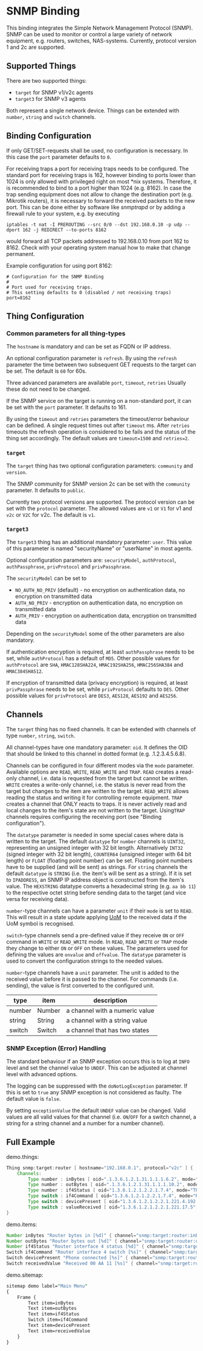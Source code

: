 # SNMP Binding

This binding integrates the Simple Network Management Protocol (SNMP).
SNMP can be used to monitor or control a large variety of network equipment, e.g. routers, switches, NAS-systems.
Currently, protocol version 1 and 2c are supported.

## Supported Things

There are two supported things:

- `target` for SNMP v1/v2c agents
- `target3` for SNMP v3 agents

Both represent a single network device.
Things can be extended with `number`, `string` and `switch` channels.

## Binding Configuration

If only GET/SET-requests shall be used, no configuration is necessary.
In this case the `port` parameter defaults to `0`.

For receiving traps a port for receiving traps needs to be configured.
The standard port for receiving traps is 162, however binding to ports lower than 1024 is only allowed with privileged right on most *nix systems.
Therefore, it is recommended to bind to a port higher than 1024 (e.g. 8162).
In case the trap sending equipment does not allow to change the destination port (e.g. Mikrotik routers), it is necessary to forward the received packets to the new port.
This can be done either by software like _snmptrapd_ or by adding a firewall rule to your system, e.g. by executing

```shell
iptables -t nat -I PREROUTING --src 0/0 --dst 192.168.0.10 -p udp --dport 162 -j REDIRECT --to-ports 8162
```

would forward all TCP packets addressed to 192.168.0.10 from port 162 to 8162.
Check with your operating system manual how to make that change permanent.

Example configuration for using port 8162:

```text
# Configuration for the SNMP Binding
#
# Port used for receiving traps.
# This setting defaults to 0 (disabled / not receiving traps)
port=8162
```

## Thing Configuration

### Common parameters for all thing-types

The `hostname` is mandatory and can be set as FQDN or IP address.

An optional configuration parameter is `refresh`.
By using the `refresh` parameter the time between two subsequent GET requests to the target can be set.
The default is `60` for 60s.

Three advanced parameters are available `port`, `timeout`, `retries`
Usually these do not need to be changed.

If the SNMP service on the target is running on a non-standard port, it can be set with the `port` parameter.
It defaults to 161.

By using the `timeout` and `retries` parameters the timeout/error behaviour can be defined.
A single request times out after `timeout` ms.
After `retries` timeouts the refresh operation is considered to be fails and the status of the thing set accordingly.
The default values are `timeout=1500` and `retries=2`.

### `target`

The `target` thing has two optional configuration parameters: `community` and `version`.

The SNMP community for SNMP version 2c can be set with the `community` parameter.
It defaults to `public`.

Currently two protocol versions are supported.
The protocol version can be set with the `protocol` parameter.
The allowed values are `v1` or `V1` for v1 and `v2c` or `V2C` for v2c.
The default is `v1`.

### `target3`

The `target3` thing has an additional mandatory parameter: `user`.
This value of this parameter is named "securityName" or "userName" in most agents.

Optional configuration parameters are: `securityModel`, `authProtocol`, `authPassphrase`, `privProtocol` and `privPassphrase`.

The `securityModel` can be set to

- `NO_AUTH_NO_PRIV` (default) - no encryption on authentication data, no encryption on transmitted data
- `AUTH_NO_PRIV` - encryption on authentication data, no encryption on transmitted data
- `AUTH_PRIV` - encryption on authentication data, encryption on transmitted data

Depending on the `securityModel` some of the other parameters are also mandatory.

If authentication encryption is required, at least `authPassphrase` needs to be set, while `authProtocol` has a default of `MD5`.
Other possible values for `authProtocol` are `SHA`, `HMAC128SHA224`, `HMAC192SHA256`, `HMAC256SHA384` and `HMAC384SHA512`.

If encryption of transmitted data (privacy encryption) is required, at least `privPassphrase` needs to be set, while `privProtocol` defaults to `DES`.
Other possible values for `privProtocol` are `DES3`, `AES128`, `AES192` and `AES256`.

## Channels

The `target` thing has no fixed channels.
It can be extended with channels of type `number`, `string`, `switch`.

All channel-types have one mandatory parameter: `oid`.
It defines the OID that should be linked to this channel in dotted format (e.g. .1.2.3.4.5.6.8).

Channels can be configured in four different modes via the `mode` parameter.
Available options are `READ`, `WRITE`, `READ_WRITE` and `TRAP`.
`READ` creates a read-only channel, i.e. data is requested from the target but cannot be written.
`WRITE` creates a write-only channel, i.e. the status is never read from the target but changes to the item are written to the target.
`READ_WRITE` allows reading the status and writing it for controlling remote equipment.
`TRAP` creates a channel that ONLY reacts to traps.
It is never actively read and local changes to the item's state are not written to the target.
Using`TRAP` channels requires configuring the receiving port (see "Binding configuration").

The `datatype` parameter is needed in some special cases where data is written to the target.
The default `datatype` for `number` channels is `UINT32`, representing an unsigned integer with 32 bit length.
Alternatively `INT32` (signed integer with 32 bit length), `COUNTER64` (unsigned integer with 64 bit length) or `FLOAT` (floating point number) can be set.
Floating point numbers have to be supplied (and will be sent) as strings.
For `string` channels the default `datatype` is `STRING` (i.e. the item's will be sent as a string).
If it is set to `IPADDRESS`, an SNMP IP address object is constructed from the item's value.
The `HEXSTRING` datatype converts a hexadecimal string (e.g. `aa bb 11`) to the respective octet string before sending data to the target (and vice versa for receiving data).

`number`-type channels can have a parameter `unit` if their `mode` is set to `READ`. This will result in a state update applying [UoM](https://www.openhab.org/docs/concepts/units-of-measurement.html) to the received data if the UoM symbol is recognised.

`switch`-type channels send a pre-defined value if they receive `ON` or `OFF` command in `WRITE` or `READ_WRITE` mode.
In `READ`, `READ_WRITE` or `TRAP` mode they change to either `ON` or `OFF` on these values.
The parameters used for defining the values are `onvalue` and `offvalue`.
The `datatype` parameter is used to convert the configuration strings to the needed values.

`number`-type channels have a `unit` parameter.
The unit is added to the received value before it is passed to the channel.
For commands (i.e. sending), the value is first converted to the configured unit.

| type     | item   | description                     |
|----------|--------|---------------------------------|
| number   | Number | a channel with a numeric value  |
| string   | String | a channel with a string value   |
| switch   | Switch | a channel that has two states   |

### SNMP Exception (Error) Handling

The standard behaviour if an SNMP exception occurs this is to log at `INFO` level and set the channel value to `UNDEF`.
This can be adjusted at channel level with advanced options.

The logging can be suppressed with the `doNotLogException` parameter.
If this is set to `true` any SNMP exception is not considered as faulty.
The default value is `false`.

By setting `exceptionValue` the default `UNDEF` value can be changed.
Valid values are all valid values for that channel (i.e. `ON`/`OFF` for a switch channel, a string for a string channel and a number for a number channel).

## Full Example

demo.things:

```java
Thing snmp:target:router [ hostname="192.168.0.1", protocol="v2c" ] {
    Channels:
        Type number : inBytes [ oid=".1.3.6.1.2.1.31.1.1.1.6.2", mode="READ" ]
        Type number : outBytes [ oid=".1.3.6.1.2.1.31.1.1.1.10.2", mode="READ" ]
        Type number : if4Status [ oid="1.3.6.1.2.1.2.2.1.7.4", mode="TRAP" ]
        Type switch : if4Command [ oid="1.3.6.1.2.1.2.2.1.7.4", mode="READ_WRITE", datatype="UINT32", onvalue="2", offvalue="0" ]
        Type switch : devicePresent [ oid="1.3.6.1.2.1.2.2.1.221.4.192.168.0.1", mode="READ", datatype="UINT32", onValue="1", doNotLogException="true", exceptionValue="OFF" ]
        Type switch : valueReceived [ oid="1.3.6.1.2.1.2.2.1.221.17.5", mode="READ", datatype="HEXSTRING", onValue="00 AA 11", offValue="00 00 00" ]
}
```

demo.items:

```java
Number inBytes "Router bytes in [%d]" { channel="snmp:target:router:inBytes" }
Number outBytes "Router bytes out [%d]" { channel="snmp:target:router:outBytes" }
Number if4Status "Router interface 4 status [%d]" { channel="snmp:target:router:if4Status" }
Switch if4Command "Router interface 4 switch [%s]" { channel="snmp:target:router:if4Command" }
Switch devicePresent "Phone connected [%s]" { channel="snmp:target:router:devicePresent" }
Switch receivedValue "Received 00 AA 11 [%s]" { channel="snmp:target:router:valueReceived" }
```

demo.sitemap:

```perl
sitemap demo label="Main Menu"
{
    Frame {
        Text item=inBytes
        Text item=outBytes
        Text item=if4Status
        Switch item=if4Command
        Text item=devicePresent
        Text item=receivedValue
    }
}
```
